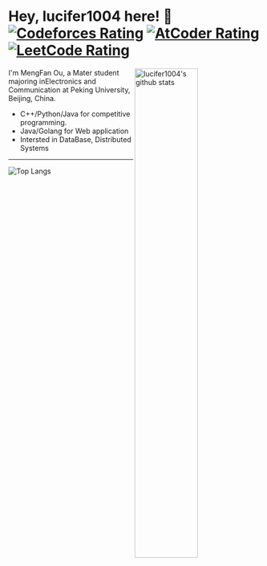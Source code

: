 # Hey, lucifer1004 here! :wave: [![Codeforces Rating](https://cp-logo.vercel.app/codeforces/lucifer1004)](https://codeforces.com/profile/lucifer1004) [![AtCoder Rating](https://cp-logo.vercel.app/atcoder/lucifer1004)](https://atcoder.jp/users/lucifer1004) [![LeetCode Rating](https://cp-logo.vercel.app/leetcode/lucifer1004)](https://leetcode-cn.com/u/lucifer1004/)

<img width="50%" align="right" alt="lucifer1004's github stats" src="https://github-readme-stats.vercel.app/api?username=IntroDrop&show_icons=true">

I'm MengFan Ou, a Mater student majoring inElectronics and Communication at Peking University, Beijing, China.

- C++/Python/Java for competitive programming.
- Java/Golang for Web application
- Intersted in DataBase, Distributed Systems

---

![Top Langs](https://github-readme-stats.vercel.app/api/top-langs/?username=IntroDrop&layout=compact)

